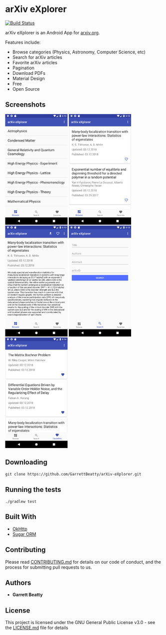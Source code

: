 # arXiv eXplorer 
[![Build Status](https://travis-ci.org/GarrettBeatty/arXiv-eXplorer.svg?branch=master)](https://travis-ci.org/GarrettBeatty/arXiv-eXplorer)

arXiv eXplorer is an Android App for [arxiv.org](http://www.arxiv.org).


Features include:
* Browse categories (Physics, Astronomy, Computer Science, etc)
* Search for arXiv articles
* Favorite arXiv articles
* Pagination
* Download PDFs
* Material Design
* Free
* Open Source

## Screenshots
<img src="screenshots/phone/main.png" width="200"> <img src="screenshots/phone/browse.png" width="200">
<img src="screenshots/phone/details.png" width="200"> <img src="screenshots/phone/search.png" width="200">
<img src="screenshots/phone/favorites.png" width="200">


## Downloading

```
git clone https://github.com/GarrettBeatty/arXiv-eXplorer.git
```

## Running the tests

```
./gradlew test
```

## Built With

* [OkHttp](http://square.github.io/okhttp/)
* [Sugar ORM](http://satyan.github.io/sugar/)

## Contributing

Please read [CONTRIBUTING.md](CONTRIBUTING.md) for details on our code of conduct, and the process for submitting pull requests to us.

## Authors

* **Garrett Beatty**

## License

This project is licensed under the GNU General Public License v3.0 - see the [LICENSE.md](LICENSE.md) file for details